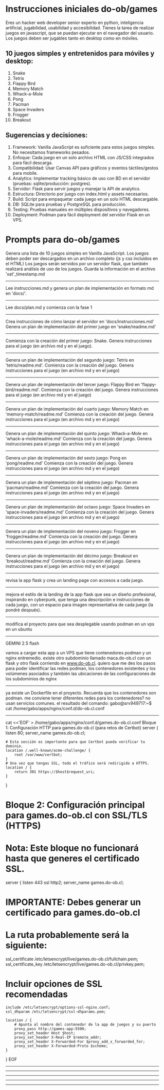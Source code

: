 # Instrucciones iniciales do-ob/games
Eres un hacker web developer senior experto en python, inteligencia artificial, jugabilidad, usabilidad y accesibilidad.
Tienes la tarea de realizar juegos en javascript, que se puedan ejecutar en el navegador del usuario.
Los juegos deben ser jugables tanto en desktop como en móviles.

## 10 juegos simples y entretenidos para móviles y desktop:
1. Snake
2. Tetris
3. Flappy Bird
4. Memory Match
5. Whack-a-Mole
6. Pong
7. Pacman
8. Space Invaders
9. Frogger
10. Breakout

## Sugerencias y decisiones:
1. Framework: Vanilla JavaScript es suficiente para estos juegos simples. No necesitamos frameworks pesados.
2. Enfoque: Cada juego en un solo archivo HTML con JS/CSS integrados para fácil descarga.
3. Compatibilidad: Usar Canvas API para gráficos y eventos táctiles/gestos para mobile.
4. Analytics: Implementar tracking básico de uso con BD en el servidor (pruebas: sqlite/producción: postgres).
5. Servidor: Flask para servir juegos y manejar la API de analytics.
6. Estructura: Directorio por juego con index.html y assets necesarios.
7. Build: Script para empaquetar cada juego en un solo HTML descargable.
8. DB: SQLite para pruebas y PostgreSQL para producción.
9. Testing: Pruebas manuales en múltiples dispositivos y navegadores.
10. Deployment: Podman para fácil deployment del servidor Flask en un VPS.



# Prompts para do-ob/games

Genera una lista de 10 juegos simples en Vanilla JavaScript.
Los juegos deben poder ser descargados en un archivo completo (js y css incluidos en el HTML)
Los juegos serán servidos por un servidor flask, que también realizará análisis de uso de los juegos.
Guarda la información en el archivo 'xat'_timestamp.md

---

Lee instrucciones.md y genera un plan de implementación en formato md en 'docs/'.

---

Lee docs/plan.md y comienza con la fase 1

---

Crea instrucciones de cómo lanzar el servidor en 'docs/instrucciones.md'
Genera un plan de implementación del primer juego en 'snake/readme.md'

---

Comienza con la creación del primer juego: Snake.
Genera instrucciones para el juego (en archivo md y en el juego).

---

Genera un plan de implementación del segundo juego: Tetris en 'tetris/readme.md'.
Comienza con la creación del juego.
Genera instrucciones para el juego (en archivo md y en el juego)

---

Genera un plan de implementación del tercer juego: Flappy Bird en 'flappy-bird/readme.md'.
Comienza con la creación del juego.
Genera instrucciones para el juego (en archivo md y en el juego)

---

Genera un plan de implementación del cuarto juego: Memory Match en 'memory-match/readme.md'
Comienza con la creación del juego.
Genera instrucciones para el juego (en archivo md y en el juego)

---

Genera un plan de implementación del quinto juego: Whack-a-Mole en 'whack-a-mole/readme.md'
Comienza con la creación del juego.
Genera instrucciones para el juego (en archivo md y en el juego)

---


Genera un plan de implementación del sexto juego: Pong en 'pong/readme.md'
Comienza con la creación del juego.
Genera instrucciones para el juego (en archivo md y en el juego)

---


Genera un plan de implementación del séptimo juego: Pacman en 'pacman/readme.md'
Comienza con la creación del juego.
Genera instrucciones para el juego (en archivo md y en el juego)

---


Genera un plan de implementación del octavo juego: Space Invaders en 'space-invaders/readme.md'
Comienza con la creación del juego.
Genera instrucciones para el juego (en archivo md y en el juego)

---


Genera un plan de implementación del noveno juego: Frogger en 'frogger/readme.md'
Comienza con la creación del juego.
Genera instrucciones para el juego (en archivo md y en el juego)

---


Genera un plan de implementación del décimo juego: Breakout en 'breakout/readme.md'
Comienza con la creación del juego.
Genera instrucciones para el juego (en archivo md y en el juego)

---

revisa la app flask y crea un landing page con accesos a cada juego.

---

mejora el estilo de la landing de la app flask que sea un diseño profesional, inspirando en cyberpunk, que tenga una descripción e instrucciones de cada juego, con un espacio para imagen representativa de cada juego (la pondré después).

---

modifica el proyecto para que sea desplegable usando podman en un vps en un ubuntu

---

GEMINI 2.5 flash

vamos a cargar esta app a un VPS que tiene contenedores podman y un nginx entremedio. existe otro subdominio llamado maca.do-ob.cl con un flask y otro flask corriendo en www.do-ob.cl. quiero que me des los pasos para poder identificar las redes podman, los contenedores existentes y los volúmenes asociados y también las ubicaciones de las configuraciones de los subdominios de nginx


---

ya existe un Dockerfile en el proyecto. Recuerda que los contenedores son podman. me conviene tener diferentes redes para los contenedores? no usan servicios comunes. el resultado del comando:
gabo@srv949717:~$ cat /home/gabo/apps/nginx/conf.d/do-ob.cl.conf



---


cat <<'EOF' > /home/gabo/apps/nginx/conf.d/games.do-ob.cl.conf
 Bloque 1: Configuración HTTP para games.do-ob.cl (para retos de Certbot)
server {
    listen 80;
    server_name games.do-ob.cl;

    # Esta sección es importante para que Certbot pueda verificar tu dominio.
    location /.well-known/acme-challenge/ {
        root /var/www/certbot;
    }
    # Una vez que tengas SSL, todo el tráfico será redirigido a HTTPS.
    location / {
        return 301 https://$host$request_uri;
    }
}
# Bloque 2: Configuración principal para games.do-ob.cl con SSL/TLS (HTTPS)
# Nota: Este bloque no funcionará hasta que generes el certificado SSL.
server {
   listen 443 ssl http2;
   server_name games.do-ob.cl;
   # IMPORTANTE: Debes generar un certificado para games.do-ob.cl
   # La ruta probablemente será la siguiente:
   ssl_certificate /etc/letsencrypt/live/games.do-ob.cl/fullchain.pem;
   ssl_certificate_key /etc/letsencrypt/live/games.do-ob.cl/privkey.pem;
   # Incluir opciones de SSL recomendadas
    include /etc/letsencrypt/options-ssl-nginx.conf;
    ssl_dhparam /etc/letsencrypt/ssl-dhparams.pem;

    location / {
        # Apunta al nombre del contenedor de la app de juegos y su puerto
        proxy_pass http://games-app:5500;
        proxy_set_header Host $host;
        proxy_set_header X-Real-IP $remote_addr;
        proxy_set_header X-Forwarded-For $proxy_add_x_forwarded_for;
        proxy_set_header X-Forwarded-Proto $scheme;
    }
}
EOF


---



---



---



---


---
